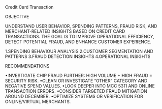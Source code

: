 Credit Card Transaction

OBJECTIVE

UNDERSTAND USER BEHAVIOR, SPENDING PATTERNS, FRAUD RISK, AND MERCHANT-RELATED INSIGHTS BASED ON CREDIT CARD TRANSACTIONS. THE GOAL IS TO IMPROVE OPERATIONAL EFFICIENCY, DETECT POTENTIAL FRAUD, AND ENHANCE CUSTOMER EXPERIENCE.

1.SPENDING BEHAVIOUR ANALYSIS
2.CUSTOMER SEGMENTATION AND PATTERNS
3.FRAUD DETECTION INSIGHTS
4.OPERATIONAL INSIGHTS

RECOMMENDATIONS

•INVESTIGATE CHIP FRAUD FURTHER: HIGH VOLUME + HIGH FRAUD = SECURITY RISK.
•CLEAN OR INVESTIGATE “OTHER” CATEGORY AND NEGATIVE SPEND VALUES.
•LOOK DEEPER INTO MCC 5311 AND ONLINE TRANSACTION ERRORS.
•CONSIDER TARGETED FRAUD MITIGATION AROUND DECEMBER.
•OPTIMIZE SYSTEMS OR VERIFICATION FOR ONLINE/VIRTUAL MERCHANTS.

